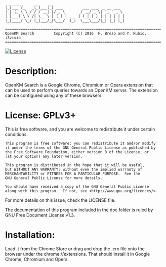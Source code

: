     _ _____      _     _
    (_)___ /_   _(_)___(_) ___         ___ ___  _ __ ___
    | | |_ \ \ / / / __| |/ _ \       / __/ _ \| '_ ` _ \
    | |___) \ V /| \__ \ | (_) |  _  | (_| (_) | | | | | |
    |_|____/ \_/ |_|___/_|\___/  (_)  \___\___/|_| |_| |_|

    ========================================================================
    OpenKM Search         Copyright (C) 2016  F. Brezo and Y. Rubio, i3visio
    ========================================================================

[![License](https://img.shields.io/badge/license-GNU%20General%20Public%20License%20Version%203%20or%20Later-blue.svg)]()

Description:
============
OpenKM Search is a Google Chrome, Chromium or Opera extension that can be used to perform queries towards an OpenKM server.
The extension can be configured using any of these browsers.

License: GPLv3+
===============

This is free software, and you are welcome to redistribute it under certain conditions.

	This program is free software: you can redistribute it and/or modify
	it under the terms of the GNU General Public License as published by
	the Free Software Foundation, either version 3 of the License, or
	(at your option) any later version.

	This program is distributed in the hope that it will be useful,
	but WITHOUT ANY WARRANTY; without even the implied warranty of
	MERCHANTABILITY or FITNESS FOR A PARTICULAR PURPOSE.  See the
	GNU General Public License for more details.

	You should have received a copy of the GNU General Public License
	along with this program.  If not, see <http://www.gnu.org/licenses/>.


For more details on this issue, check the LICENSE file.

The documentation of this program included in the doc folder is ruled by
GNU Free Document License v1.3.

Installation:
=============

Load it from the Chrome Store or drag and drop the .crx file onto the browser
under the chrome://extensions. That should install it in Google Chrome, Chromium and
Opera.
